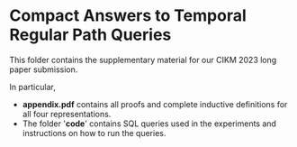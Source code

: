 # Compact Answers to Temporal Regular Path Queries

This folder contains the supplementary material for our CIKM 2023 long paper submission. 

In particular, 

* **appendix.pdf** contains all proofs and complete inductive definitions for all four representations.
* The folder '**code**' contains SQL queries used in the experiments and instructions on how to run the queries.
